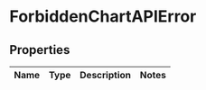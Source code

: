 
# ForbiddenChartAPIError

## Properties
Name | Type | Description | Notes
------------ | ------------- | ------------- | -------------



